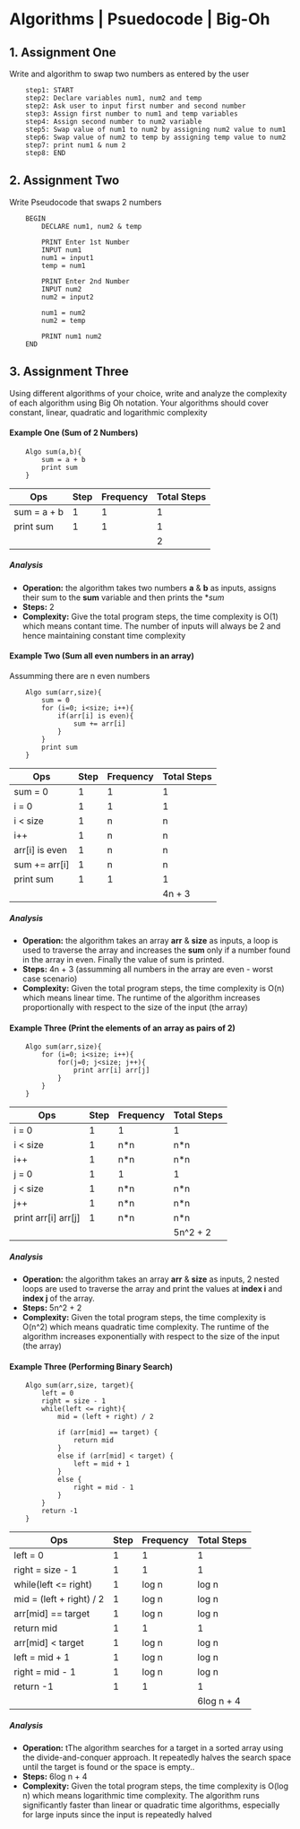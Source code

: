 # Algorithms | Psuedocode | Big-Oh

## 1. Assignment One
Write and algorithm to swap two numbers as entered by the user
```
    step1: START
    step2: Declare variables num1, num2 and temp
    step2: Ask user to input first number and second number
    step3: Assign first number to num1 and temp variables
    step4: Assign second number to num2 variable
    step5: Swap value of num1 to num2 by assigning num2 value to num1
    step6: Swap value of num2 to temp by assigning temp value to num2
    step7: print num1 & num 2
    step8: END
```

## 2. Assignment Two
Write Pseudocode that swaps 2 numbers
```
    BEGIN
        DECLARE num1, num2 & temp

        PRINT Enter 1st Number
        INPUT num1
        num1 = input1
        temp = num1

        PRINT Enter 2nd Number
        INPUT num2
        num2 = input2

        num1 = num2
        num2 = temp

        PRINT num1 num2
    END
```

## 3. Assignment Three
Using different algorithms of your choice, write and analyze the complexity of each algorithm using Big Oh notation. Your algorithms should cover constant, linear, quadratic and logarithmic complexity

#### Example One (Sum of 2 Numbers)
```
    Algo sum(a,b){
        sum = a + b
        print sum
    }
```
| Ops | Step | Frequency | Total Steps |
| ----------- | ----------- | ----------- | ----------- |
| sum = a + b | 1 | 1 | 1 |
| print sum | 1 | 1 | 1 |
|  |  |  | 2  |

##### Analysis
- **Operation:** the algorithm takes two numbers **a** & **b** as inputs, assigns their sum to the **sum** variable and then prints the **sum*
- **Steps:** 2
- **Complexity:** Give the total program steps, the time complexity is O(1) which means contant time. The number of inputs will always be 2 and hence maintaining constant time complexity

#### Example Two (Sum all even numbers in an array)
Assumming there are n even numbers
```
    Algo sum(arr,size){
        sum = 0
        for (i=0; i<size; i++){
            if(arr[i] is even){
                sum += arr[i]
            }
        }
        print sum
    }
```
| Ops | Step | Frequency | Total Steps |
| ----------- | ----------- | ----------- | ----------- |
| sum = 0 | 1 | 1 | 1 |
| i = 0 | 1 | 1 | 1 |
| i < size | 1 | n | n |
| i++ | 1 | n | n |
| arr[i] is even | 1 | n | n |
| sum += arr[i] | 1 | n | n |
| print sum | 1 | 1 | 1 |
|  |  |  | 4n + 3 |

##### Analysis
- **Operation:** the algorithm takes an array **arr** & **size** as inputs, a loop is used to traverse the array and increases the **sum** only if a number found in the array in even. Finally the value of sum is printed.
- **Steps:** 4n + 3 (assumming all numbers in the array are even - worst case scenario)
- **Complexity:** Given the total program steps, the time complexity is O(n) which means linear time. The runtime of the algorithm increases proportionally with respect to the size of the input (the array)

#### Example Three (Print the elements of an array as pairs of 2)
```
    Algo sum(arr,size){
        for (i=0; i<size; i++){
            for(j=0; j<size; j++){
                print arr[i] arr[j]
            }
        }
    }
```
| Ops | Step | Frequency | Total Steps |
| ----------- | ----------- | ----------- | ----------- |
| i = 0 | 1 | 1 | 1 |
| i < size | 1 | n*n | n*n |
| i++ | 1 | n*n | n*n |
| j = 0 | 1 | 1 | 1 |
| j < size | 1 | n*n | n*n |
| j++ | 1 | n*n | n*n |
| print arr[i] arr[j] | 1 | n*n | n*n |
|  |  |  | 5n^2 + 2  |

##### Analysis
- **Operation:** the algorithm takes an array **arr** & **size** as inputs, 2 nested loops are used to traverse the array and print the values at **index i** and **index j** of the array.
- **Steps:** 5n^2 + 2
- **Complexity:** Given the total program steps, the time complexity is O(n^2) which means quadratic time complexity. The runtime of the algorithm increases exponentially with respect to the size of the input (the array)

#### Example Three (Performing Binary Search)
```
    Algo sum(arr,size, target){
        left = 0
        right = size - 1
        while(left <= right){
            mid = (left + right) / 2

            if (arr[mid] == target) {
                return mid
            }
            else if (arr[mid] < target) {
                left = mid + 1
            }
            else {
                right = mid - 1
            }
        }
        return -1
    }
```
| Ops | Step | Frequency | Total Steps |
| ----------- | ----------- | ----------- | ----------- |
| left = 0 | 1 | 1 | 1 |
| right = size - 1| 1 | 1 | 1 |
| while(left <= right) | 1 | log n | log n |
| mid = (left + right) / 2 | 1 | log n | log n |
| arr[mid] == target | 1 | log n | log n |
| return mid | 1 | 1 | 1 |
| arr[mid] < target | 1 | log n | log n |
| left = mid + 1 | 1 | log n | log n |
| right = mid - 1 | 1 | log n | log n |
| return -1 | 1 | 1 | 1 |
|  |  |  | 6log n + 4 |

##### Analysis
- **Operation:** tThe algorithm searches for a target in a sorted array using the divide-and-conquer approach. It repeatedly halves the search space until the target is found or the space is empty..
- **Steps:** 6log n + 4 
- **Complexity:** Given the total program steps, the time complexity is O(log n) which means logarithmic time complexity. The algorithm runs significantly faster than linear or quadratic time algorithms, especially for large inputs since the input is repeatedly halved